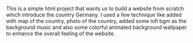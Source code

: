 This is a simple html project that wants us to build a website from scratch which introduce the country Germany. I used a few technique like added with map of the country, photo of the country, added some lofi bgm as the background music and also some colorful animated background wallpaper to enhance the overall feeling of the website.
